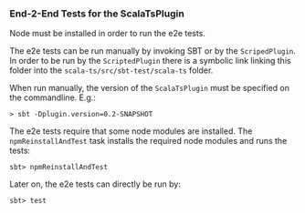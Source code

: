 ### End-2-End Tests for the ScalaTsPlugin

Node must be installed in order to run the e2e tests.

The e2e tests can be run manually by invoking SBT or by the `ScripedPlugin`. In order to be run by the `ScriptedPlugin` there is a symbolic link linking this folder into the `scala-ts/src/sbt-test/scala-ts` folder.

When run manually, the version of the `ScalaTsPlugin` must be specified on the commandline. E.g.:

```
> sbt -Dplugin.version=0.2-SNAPSHOT
```

The e2e tests require that some node modules are installed. The `npmReinstallAndTest` task installs the required node modules and runs the tests:

```
sbt> npmReinstallAndTest
```

Later on, the e2e tests can directly be run by:

```
sbt> test
```
